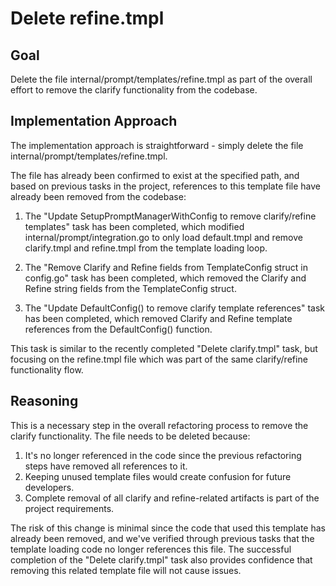 # Delete refine.tmpl

## Goal
Delete the file internal/prompt/templates/refine.tmpl as part of the overall effort to remove the clarify functionality from the codebase.

## Implementation Approach
The implementation approach is straightforward - simply delete the file internal/prompt/templates/refine.tmpl.

The file has already been confirmed to exist at the specified path, and based on previous tasks in the project, references to this template file have already been removed from the codebase:

1. The "Update SetupPromptManagerWithConfig to remove clarify/refine templates" task has been completed, which modified internal/prompt/integration.go to only load default.tmpl and remove clarify.tmpl and refine.tmpl from the template loading loop.

2. The "Remove Clarify and Refine fields from TemplateConfig struct in config.go" task has been completed, which removed the Clarify and Refine string fields from the TemplateConfig struct.

3. The "Update DefaultConfig() to remove clarify template references" task has been completed, which removed Clarify and Refine template references from the DefaultConfig() function.

This task is similar to the recently completed "Delete clarify.tmpl" task, but focusing on the refine.tmpl file which was part of the same clarify/refine functionality flow.

## Reasoning
This is a necessary step in the overall refactoring process to remove the clarify functionality. The file needs to be deleted because:

1. It's no longer referenced in the code since the previous refactoring steps have removed all references to it.
2. Keeping unused template files would create confusion for future developers.
3. Complete removal of all clarify and refine-related artifacts is part of the project requirements.

The risk of this change is minimal since the code that used this template has already been removed, and we've verified through previous tasks that the template loading code no longer references this file. The successful completion of the "Delete clarify.tmpl" task also provides confidence that removing this related template file will not cause issues.